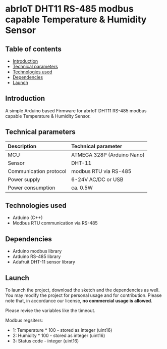 # abrIoT DHT11 RS-485 modbus capable Temperature & Humidity Sensor

## Table of contents
* [Introduction](#introduction)
* [Technical parameters](#technical-parameters)
* [Technologies used](#technologies-used)
* [Dependencies](#dependencies)
* [Launch](#lanuch)

## Introduction
A simple Arduino based Firmware for abrIoT DHT11 RS-485 modbus capable Temperature & Humidity Sensor.

## Technical parameters
| Description | Technical parameter |
| :--- | :--- |
| MCU | ATMEGA 328P (Arduino Nano) |
| Sensor | DHT-11 |
| Communication protocol | modbus RTU via RS-485 |
| Power supply | 6-24V AC/DC or USB |
| Power consumption | ca. 0.5W |

## Technologies used
* Arduino (C++)
* Modbus RTU communication via RS-485

## Dependencies
* Arduino modbus library
* Arduino RS-485 library
* Adafruit DHT-11 sensor library

## Launch
To launch the project, download the sketch and the dependencies as well. You may modify the project for personal usage and for contribution. Please note that, in accordance our license, **no commercial usage is allowed**.  

Please revise the variables like the timeout.  

Modbus regsiters:
* 1: Temperature * 100 - stored as integer (uint16)
* 2: Humidity * 100 - stored as integer (uint16)
* 3: Status code - integer (uint16)

## 
